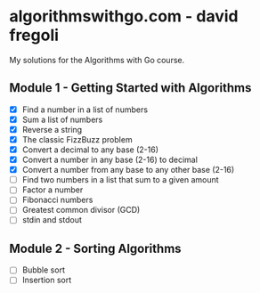 # algorithmswithgo.com - david fregoli

My solutions for the Algorithms with Go course.

## Module 1 - Getting Started with Algorithms
- [x] Find a number in a list of numbers
- [x] Sum a list of numbers
- [x] Reverse a string
- [x] The classic FizzBuzz problem
- [x] Convert a decimal to any base (2-16)
- [x] Convert a number in any base (2-16) to decimal
- [x] Convert a number from any base to any other base (2-16)
- [ ] Find two numbers in a list that sum to a given amount
- [ ] Factor a number
- [ ] Fibonacci numbers
- [ ] Greatest common divisor (GCD)
- [ ] stdin and stdout

## Module 2 - Sorting Algorithms
- [ ] Bubble sort
- [ ] Insertion sort
